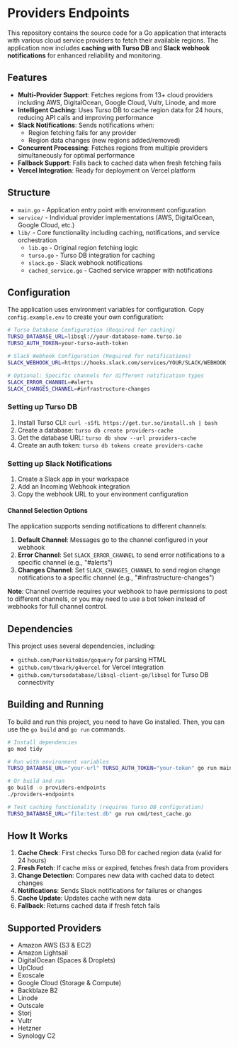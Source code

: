 # Providers Endpoints

This repository contains the source code for a Go application that interacts with various cloud service providers to fetch their available regions. The application now includes **caching with Turso DB** and **Slack webhook notifications** for enhanced reliability and monitoring.

## Features

- **Multi-Provider Support**: Fetches regions from 13+ cloud providers including AWS, DigitalOcean, Google Cloud, Vultr, Linode, and more
- **Intelligent Caching**: Uses Turso DB to cache region data for 24 hours, reducing API calls and improving performance
- **Slack Notifications**: Sends notifications when:
  - Region fetching fails for any provider
  - Region data changes (new regions added/removed)
- **Concurrent Processing**: Fetches regions from multiple providers simultaneously for optimal performance
- **Fallback Support**: Falls back to cached data when fresh fetching fails
- **Vercel Integration**: Ready for deployment on Vercel platform

## Structure

- `main.go` - Application entry point with environment configuration
- `service/` - Individual provider implementations (AWS, DigitalOcean, Google Cloud, etc.)
- `lib/` - Core functionality including caching, notifications, and service orchestration
  - `lib.go` - Original region fetching logic
  - `turso.go` - Turso DB integration for caching
  - `slack.go` - Slack webhook notifications
  - `cached_service.go` - Cached service wrapper with notifications

## Configuration

The application uses environment variables for configuration. Copy `config.example.env` to create your own configuration:

```bash
# Turso Database Configuration (Required for caching)
TURSO_DATABASE_URL=libsql://your-database-name.turso.io
TURSO_AUTH_TOKEN=your-turso-auth-token

# Slack Webhook Configuration (Required for notifications)
SLACK_WEBHOOK_URL=https://hooks.slack.com/services/YOUR/SLACK/WEBHOOK

# Optional: Specific channels for different notification types
SLACK_ERROR_CHANNEL=#alerts
SLACK_CHANGES_CHANNEL=#infrastructure-changes
```

### Setting up Turso DB

1. Install Turso CLI: `curl -sSfL https://get.tur.so/install.sh | bash`
2. Create a database: `turso db create providers-cache`
3. Get the database URL: `turso db show --url providers-cache`
4. Create an auth token: `turso db tokens create providers-cache`

### Setting up Slack Notifications

1. Create a Slack app in your workspace
2. Add an Incoming Webhook integration
3. Copy the webhook URL to your environment configuration

#### Channel Selection Options

The application supports sending notifications to different channels:

1. **Default Channel**: Messages go to the channel configured in your webhook
2. **Error Channel**: Set `SLACK_ERROR_CHANNEL` to send error notifications to a specific channel (e.g., "#alerts")
3. **Changes Channel**: Set `SLACK_CHANGES_CHANNEL` to send region change notifications to a specific channel (e.g., "#infrastructure-changes")

**Note**: Channel override requires your webhook to have permissions to post to different channels, or you may need to use a bot token instead of webhooks for full channel control.

## Dependencies

This project uses several dependencies, including:

- `github.com/PuerkitoBio/goquery` for parsing HTML
- `github.com/tbxark/g4vercel` for Vercel integration
- `github.com/tursodatabase/libsql-client-go/libsql` for Turso DB connectivity

## Building and Running

To build and run this project, you need to have Go installed. Then, you can use the `go build` and `go run` commands.

```bash
# Install dependencies
go mod tidy

# Run with environment variables
TURSO_DATABASE_URL="your-url" TURSO_AUTH_TOKEN="your-token" go run main.go

# Or build and run
go build -o providers-endpoints
./providers-endpoints

# Test caching functionality (requires Turso DB configuration)
TURSO_DATABASE_URL="file:test.db" go run cmd/test_cache.go
```

## How It Works

1. **Cache Check**: First checks Turso DB for cached region data (valid for 24 hours)
2. **Fresh Fetch**: If cache miss or expired, fetches fresh data from providers
3. **Change Detection**: Compares new data with cached data to detect changes
4. **Notifications**: Sends Slack notifications for failures or changes
5. **Cache Update**: Updates cache with new data
6. **Fallback**: Returns cached data if fresh fetch fails

## Supported Providers

- Amazon AWS (S3 & EC2)
- Amazon Lightsail
- DigitalOcean (Spaces & Droplets)
- UpCloud
- Exoscale
- Google Cloud (Storage & Compute)
- Backblaze B2
- Linode
- Outscale
- Storj
- Vultr
- Hetzner
- Synology C2
